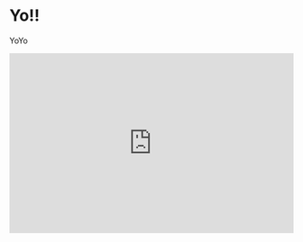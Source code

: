 # Yo!!

YoYo

<iframe width="100%" height="320" src="https://www.youtube.com/embed/I22AqV9zV50" frameborder="0" allow="accelerometer; autoplay; clipboard-write; encrypted-media; gyroscope; picture-in-picture" allowfullscreen></iframe>

<script>
  document.querySelector(".markdown-body > h1:first-child").remove();
</script>
